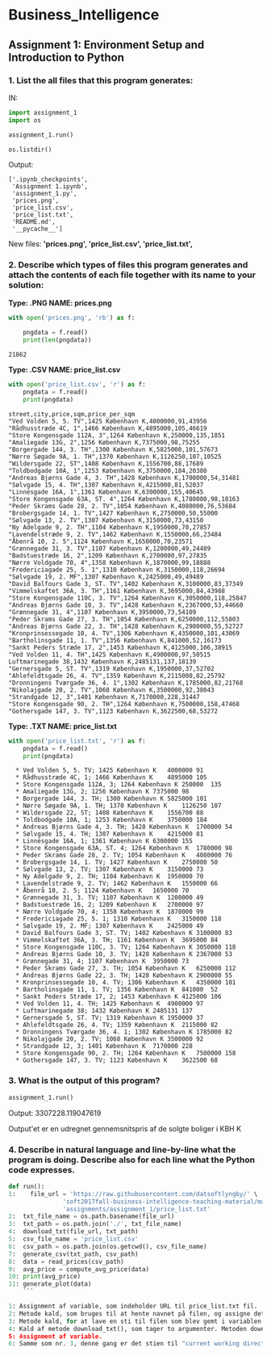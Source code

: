 # Business_Intelligence
## Assignment 1: Environment Setup and Introduction to Python


### 1. List the all files that this program generates:
IN:
```python
import assignment_1
import os

assignment_1.run()

os.listdir()
```

Output:

    ['.ipynb_checkpoints',
     'Assignment 1.ipynb',
     'assignment_1.py',
     'prices.png',
     'price_list.csv',
     'price_list.txt',
     'README.md',
     '__pycache__']

New files: **'prices.png',
     'price_list.csv',
     'price_list.txt',**


### 2. Describe which types of files this program generates and attach the contents of each file together with its name to your solution:

**Type: .PNG
NAME: prices.png**

```python
with open('prices.png', 'rb') as f:
        
    pngdata = f.read()
    print(len(pngdata))
```
    21862
    
   
**Type: .CSV
NAME: price_list.csv**

```python
with open('price_list.csv', 'r') as f:
    pngdata = f.read()
    print(pngdata)
```

    street,city,price,sqm,price_per_sqm
    "Ved Volden 5, 5. TV",1425 København K,4000000,91,43956
    "Rådhusstræde 4C, 1",1466 København K,4895000,105,46619
    "Store Kongensgade 112A, 3",1264 København K,250000,135,1851
    "Amaliegade 13G, 2",1256 København K,7375000,98,75255
    "Borgergade 144, 3. TH",1300 København K,5825000,101,57673
    "Nørre Søgade 9A, 1. TH",1370 København K,1126250,107,10525
    "Wildersgade 22, ST",1408 København K,1556700,88,17689
    "Toldbodgade 10A, 1",1253 København K,3750000,184,20380
    "Andreas Bjørns Gade 4, 3. TH",1428 København K,1700000,54,31481
    "Sølvgade 15, 4. TH",1307 København K,4215000,81,52037
    "Linnésgade 16A, 1",1361 København K,6300000,155,40645
    "Store Kongensgade 63A, ST. 4",1264 København K,1780000,98,18163
    "Peder Skrams Gade 28, 2. TV",1054 København K,4080000,76,53684
    "Brobergsgade 14, 1. TV",1427 København K,2750000,50,55000
    "Sølvgade 13, 2. TV",1307 København K,3150000,73,43150
    "Ny Adelgade 9, 2. TH",1104 København K,1950000,70,27857
    "Lavendelstræde 9, 2. TV",1462 København K,1550000,66,23484
    "Åbenrå 10, 2. 5",1124 København K,1650000,70,23571
    "Grønnegade 31, 3. TV",1107 København K,1200000,49,24489
    "Badstuestræde 16, 2",1209 København K,2700000,97,27835
    "Nørre Voldgade 70, 4",1358 København K,1870000,99,18888
    "Fredericiagade 25, 5. 1",1310 København K,3150000,118,26694
    "Sølvgade 19, 2. MF",1307 København K,2425000,49,49489
    "David Balfours Gade 3, ST. TV",1402 København K,3100000,83,37349
    "Vimmelskaftet 36A, 3. TH",1161 København K,3695000,84,43988
    "Store Kongensgade 110C, 3. TV",1264 København K,3050000,118,25847
    "Andreas Bjørns Gade 10, 3. TV",1428 København K,2367000,53,44660
    "Grønnegade 31, 4",1107 København K,3950000,73,54109
    "Peder Skrams Gade 27, 3. TH",1054 København K,6250000,112,55803
    "Andreas Bjørns Gade 22, 3. TH",1428 København K,2900000,55,52727
    "Kronprinsessegade 10, 4. TV",1306 København K,4350000,101,43069
    "Bartholinsgade 11, 1. TV",1356 København K,841000,52,16173
    "Sankt Peders Stræde 17, 2",1453 København K,4125000,106,38915
    "Ved Volden 11, 4. TH",1425 København K,4900000,97,50515
    Luftmarinegade 38,1432 København K,2485131,137,18139
    "Gernersgade 5, ST. TV",1319 København K,1950000,37,52702
    "Ahlefeldtsgade 26, 4. TV",1359 København K,2115000,82,25792
    "Dronningens Tværgade 36, 4. 1",1302 København K,1785000,82,21768
    "Nikolajgade 20, 2. TV",1068 København K,3500000,92,38043
    "Strandgade 12, 3",1401 København K,7170000,228,31447
    "Store Kongensgade 90, 2. TH",1264 København K,7500000,158,47468
    "Gothersgade 147, 3. TV",1123 København K,3622500,68,53272
    

**Type: .TXT
NAME: price_list.txt**

```python
with open('price_list.txt', 'r') as f:
    pngdata = f.read()
    print(pngdata)
```

      * Ved Volden 5, 5. TV; 1425 København K	4000000	91
      * Rådhusstræde 4C, 1; 1466 København K	4895000	105
      * Store Kongensgade 112A, 3; 1264 København K	250000	135
      * Amaliegade 13G, 2; 1256 København K	7375000	98
      * Borgergade 144, 3. TH; 1300 København K	5825000	101
      * Nørre Søgade 9A, 1. TH; 1370 København K	1126250	107
      * Wildersgade 22, ST; 1408 København K	1556700	88
      * Toldbodgade 10A, 1; 1253 København K	3750000	184
      * Andreas Bjørns Gade 4, 3. TH; 1428 København K	1700000	54
      * Sølvgade 15, 4. TH; 1307 København K	4215000	81
      * Linnésgade 16A, 1; 1361 København K	6300000	155
      * Store Kongensgade 63A, ST. 4; 1264 København K	1780000	98
      * Peder Skrams Gade 28, 2. TV; 1054 København K	4080000	76
      * Brobergsgade 14, 1. TV; 1427 København K	2750000	50
      * Sølvgade 13, 2. TV; 1307 København K	3150000	73
      * Ny Adelgade 9, 2. TH; 1104 København K	1950000	70
      * Lavendelstræde 9, 2. TV; 1462 København K	1550000	66
      * Åbenrå 10, 2. 5; 1124 København K	1650000	70
      * Grønnegade 31, 3. TV; 1107 København K	1200000	49
      * Badstuestræde 16, 2; 1209 København K	2700000	97
      * Nørre Voldgade 70, 4; 1358 København K	1870000	99
      * Fredericiagade 25, 5. 1; 1310 København K	3150000	118
      * Sølvgade 19, 2. MF; 1307 København K	2425000	49
      * David Balfours Gade 3, ST. TV; 1402 København K	3100000	83
      * Vimmelskaftet 36A, 3. TH; 1161 København K	3695000	84
      * Store Kongensgade 110C, 3. TV; 1264 København K	3050000	118
      * Andreas Bjørns Gade 10, 3. TV; 1428 København K	2367000	53
      * Grønnegade 31, 4; 1107 København K	3950000	73
      * Peder Skrams Gade 27, 3. TH; 1054 København K	6250000	112
      * Andreas Bjørns Gade 22, 3. TH; 1428 København K	2900000	55
      * Kronprinsessegade 10, 4. TV; 1306 København K	4350000	101
      * Bartholinsgade 11, 1. TV; 1356 København K	841000	52
      * Sankt Peders Stræde 17, 2; 1453 København K	4125000	106
      * Ved Volden 11, 4. TH; 1425 København K	4900000	97
      * Luftmarinegade 38; 1432 København K	2485131	137
      * Gernersgade 5, ST. TV; 1319 København K	1950000	37
      * Ahlefeldtsgade 26, 4. TV; 1359 København K	2115000	82
      * Dronningens Tværgade 36, 4. 1; 1302 København K	1785000	82
      * Nikolajgade 20, 2. TV; 1068 København K	3500000	92
      * Strandgade 12, 3; 1401 København K	7170000	228
      * Store Kongensgade 90, 2. TH; 1264 København K	7500000	158
      * Gothersgade 147, 3. TV; 1123 København K	3622500	68
    


### 3. What is the output of this program?


```python
assignment_1.run()
```
Output:
    3307228.119047619
    
<p>Output'et er en udregnet gennemsnitspris af de solgte boliger i KBH K</p>


### 4. Describe in natural language and line-by-line what the program is doing. Describe also for each line what the Python code expresses.

```python
def run():
1:    file_url = 'https://raw.githubusercontent.com/datsoftlyngby/' \
               'soft2017fall-business-intelligence-teaching-material/master/' \
               'assignments/assignment_1/price_list.txt'
2:  txt_file_name = os.path.basename(file_url)
3:  txt_path = os.path.join('./', txt_file_name)
4:  download_txt(file_url, txt_path)
5:  csv_file_name = 'price_list.csv'
6:  csv_path = os.path.join(os.getcwd(), csv_file_name)
7:  generate_csv(txt_path, csv_path)
8:  data = read_prices(csv_path)
9:  avg_price = compute_avg_price(data)
10: print(avg_price)
11: generate_plot(data)
    ```

1: Assignment af variable, som indeholder URL til price_list.txt fil.
2: Metode kald, som bruges til at hente navnet på filen, og assigne det i en variable.
3: Metode kald, for at lave en sti til filen som blev gemt i variablen. Dette bliver assignet til en ny variable.
4: Kald af metode download_txt(), som tager to argumenter. Metoden downloader filen fra url'en og gemmer den i stien.
5: Assignment af variable.
6: Samme som nr. 3, denne gang er det stien til "current working directory", og navnet på csv. filen.



